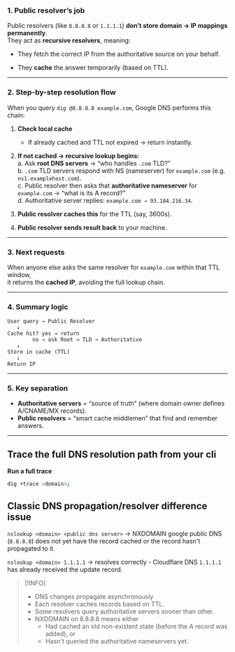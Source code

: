 ### **1. Public resolver’s job**

Public resolvers (like `8.8.8.8` or `1.1.1.1`) **don’t store domain → IP mappings permanently**.  
They act as **recursive resolvers**, meaning:

- They fetch the correct IP from the authoritative source on your behalf.
    
- They **cache** the answer temporarily (based on TTL).
    

---

### **2. Step-by-step resolution flow**

When you query `dig @8.8.8.8 example.com`, Google DNS performs this chain:

1. **Check local cache**
    
    - If already cached and TTL not expired → return instantly.
        
2. **If not cached → recursive lookup begins:**  
    a. Ask **root DNS servers** → “who handles `.com` TLD?”  
    b. `.com` TLD servers respond with NS (nameserver) for `example.com` (e.g. `ns1.examplehost.com`).  
    c. Public resolver then asks that **authoritative nameserver** for `example.com` → “what is its A record?”  
    d. Authoritative server replies: `example.com → 93.184.216.34`.
    
3. **Public resolver caches this** for the TTL (say, 3600s).
    
4. **Public resolver sends result back** to your machine.
    

---

### **3. Next requests**

When anyone else asks the same resolver for `example.com` within that TTL window,  
it returns the **cached IP**, avoiding the full lookup chain.

---

### **4. Summary logic**

```
User query → Public Resolver
   ↓
Cache hit? yes → return
        no → ask Root → TLD → Authoritative
   ↓
Store in cache (TTL)
   ↓
Return IP
```

---

### **5. Key separation**

- **Authoritative servers** = “source of truth” (where domain owner defines A/CNAME/MX records).
- **Public resolvers** = “smart cache middlemen” that find and remember answers.
---


## Trace the full DNS resolution path from your cli

**Run a full trace**
```bash
dig +trace <domain>;
```

## Classic DNS propagation/resolver difference issue

`nslookup <domain> <public dns server>` -> NXDOMAIN
google public DNS (`8.8.8.8`) does not yet have the record cached or the record hasn't propagated to it.

`nslookup <domain> 1.1.1.1` -> resolves correctly
	- Cloudflare DNS `1.1.1.1` has already received the update record.

> [!INFO]
> - DNS changes propagate asynchronously
> - Each resolver caches records based on TTL.
> - Some resolvers query authoritative servers sooner than other.
> - NXDOMAIN on 8.8.8.8 means either
> 	- Had cached an old non-existent state (before the A record was added), or
> 	- Hasn't queried the authoritative nameservers yet.